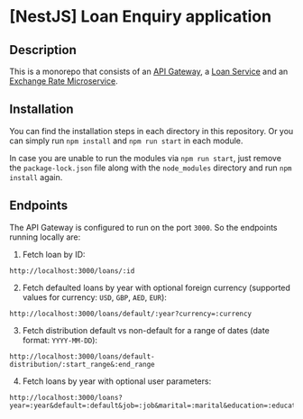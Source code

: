 # [NestJS] Loan Enquiry application

## Description

This is a monorepo that consists of an [API Gateway](https://github.com/jorgeribeiro/liquidity-loan-enquiry/tree/main/api-gateway), a [Loan Service](https://github.com/jorgeribeiro/liquidity-loan-enquiry/tree/main/loan-service) and an [Exchange Rate Microservice](https://github.com/jorgeribeiro/liquidity-loan-enquiry/tree/main/exchange-rate-microservice).

## Installation

You can find the installation steps in each directory in this repository. 
Or you can simply run `npm install` and `npm run start` in each module.

In case you are unable to run the modules via `npm run start`, just remove the `package-lock.json` file along with the `node_modules` directory and run `npm install` again.

## Endpoints

The API Gateway is configured to run on the port `3000`. So the endpoints running locally are:

1. Fetch loan by ID: 
```
http://localhost:3000/loans/:id
```

2. Fetch defaulted loans by year with optional foreign currency (supported values for currency: `USD`, `GBP`, `AED`, `EUR`):
```
http://localhost:3000/loans/default/:year?currency=:currency
```

3. Fetch distribution default vs non-default for a range of dates (date format: `YYYY-MM-DD`):
```
http://localhost:3000/loans/default-distribution/:start_range&:end_range
```

4. Fetch loans by year with optional user parameters:
```
http://localhost:3000/loans?year=:year&default=:default&job=:job&marital=:marital&education=:education
```
